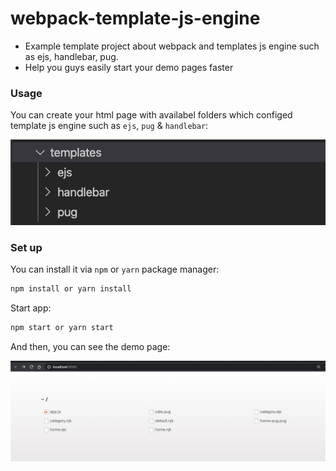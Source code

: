 # webpack-template-js-engine

 - Example template project about webpack and templates js engine such as ejs, handlebar, pug.
 - Help you guys easily start your demo pages faster

### Usage

You can create your html page with availabel folders which configed template js engine such as `ejs`, `pug` & `handlebar`:

![Alt text](./public/template-dir-v2.png?raw=true 'template folders')

### Set up

You can install it via `npm` or `yarn` package manager:

```bash
npm install or yarn install
```

Start app:

```bash
npm start or yarn start
```

And then, you can see the demo page:

![Alt text](./public/page.png?raw=true 'page')
